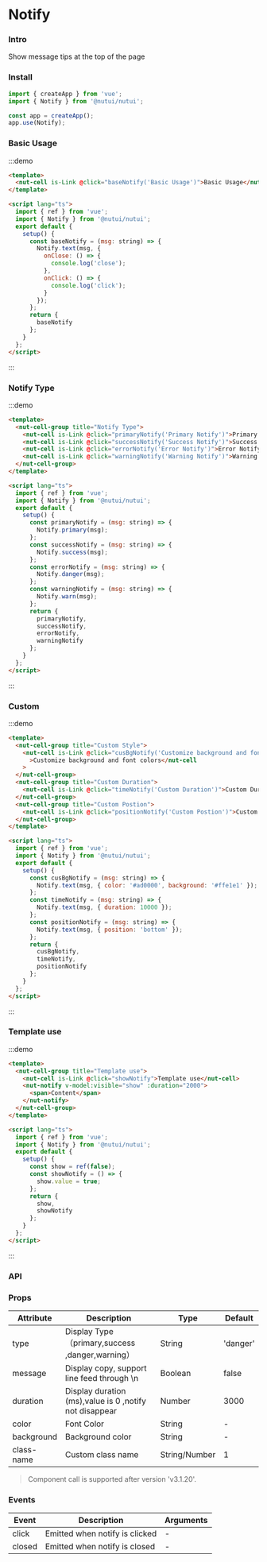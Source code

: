 # Notify

### Intro

Show message tips at the top of the page

### Install

```javascript
import { createApp } from 'vue';
import { Notify } from '@nutui/nutui';

const app = createApp();
app.use(Notify);
```

### Basic Usage

:::demo

```html
<template>
  <nut-cell is-Link @click="baseNotify('Basic Usage')">Basic Usage</nut-cell>
</template>

<script lang="ts">
  import { ref } from 'vue';
  import { Notify } from '@nutui/nutui';
  export default {
    setup() {
      const baseNotify = (msg: string) => {
        Notify.text(msg, {
          onClose: () => {
            console.log('close');
          },
          onClick: () => {
            console.log('click');
          }
        });
      };
      return {
        baseNotify
      };
    }
  };
</script>
```

:::

### Notify Type

:::demo

```html
<template>
  <nut-cell-group title="Notify Type">
    <nut-cell is-Link @click="primaryNotify('Primary Notify')">Primary Notify</nut-cell>
    <nut-cell is-Link @click="successNotify('Success Notify')">Success Notify</nut-cell>
    <nut-cell is-Link @click="errorNotify('Error Notify')">Error Notify</nut-cell>
    <nut-cell is-Link @click="warningNotify('Warning Notify')">Warning Notify</nut-cell>
  </nut-cell-group>
</template>

<script lang="ts">
  import { ref } from 'vue';
  import { Notify } from '@nutui/nutui';
  export default {
    setup() {
      const primaryNotify = (msg: string) => {
        Notify.primary(msg);
      };
      const successNotify = (msg: string) => {
        Notify.success(msg);
      };
      const errorNotify = (msg: string) => {
        Notify.danger(msg);
      };
      const warningNotify = (msg: string) => {
        Notify.warn(msg);
      };
      return {
        primaryNotify,
        successNotify,
        errorNotify,
        warningNotify
      };
    }
  };
</script>
```

:::

### Custom

:::demo

```html
<template>
  <nut-cell-group title="Custom Style">
    <nut-cell is-Link @click="cusBgNotify('Customize background and font colors')"
      >Customize background and font colors</nut-cell
    >
  </nut-cell-group>
  <nut-cell-group title="Custom Duration">
    <nut-cell is-Link @click="timeNotify('Custom Duration')">Custom Duration</nut-cell>
  </nut-cell-group>
  <nut-cell-group title="Custom Postion">
    <nut-cell is-Link @click="positionNotify('Custom Postion')">Custom Postion</nut-cell>
  </nut-cell-group>
</template>

<script lang="ts">
  import { ref } from 'vue';
  import { Notify } from '@nutui/nutui';
  export default {
    setup() {
      const cusBgNotify = (msg: string) => {
        Notify.text(msg, { color: '#ad0000', background: '#ffe1e1' });
      };
      const timeNotify = (msg: string) => {
        Notify.text(msg, { duration: 10000 });
      };
      const positionNotify = (msg: string) => {
        Notify.text(msg, { position: 'bottom' });
      };
      return {
        cusBgNotify,
        timeNotify,
        positionNotify
      };
    }
  };
</script>
```

:::

### Template use

:::demo

```html
<template>
  <nut-cell-group title="Template use">
    <nut-cell is-Link @click="showNotify">Template use</nut-cell>
    <nut-notify v-model:visible="show" :duration="2000">
      <span>Content</span>
    </nut-notify>
  </nut-cell-group>
</template>

<script lang="ts">
  import { ref } from 'vue';
  import { Notify } from '@nutui/nutui';
  export default {
    setup() {
      const show = ref(false);
      const showNotify = () => {
        show.value = true;
      };
      return {
        show,
        showNotify
      };
    }
  };
</script>
```

:::

### API

### Props

| Attribute  | Description                                            | Type          | Default  |
| ---------- | ------------------------------------------------------ | ------------- | -------- |
| type       | Display Type（primary,success ,danger,warning）        | String        | 'danger' |
| message    | Display copy, support line feed through \n             | Boolean       | false    |
| duration   | Display duration (ms),value is 0 ,notify not disappear | Number        | 3000     |
| color      | Font Color                                             | String        | -        |
| background | Background color                                       | String        | -        |
| class-name | Custom class name                                      | String/Number | 1        |

> Component call is supported after version 'v3.1.20'.

### Events

| Event  | Description                    | Arguments |
| ------ | ------------------------------ | --------- |
| click  | Emitted when notify is clicked | -         |
| closed | Emitted when notify is closed  | -         |
